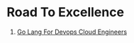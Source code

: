 # Road To Excellence

1. [Go Lang For Devops Cloud Engineers](Go-Lang-For-Devops-Cloud-Engineers/index.md)
